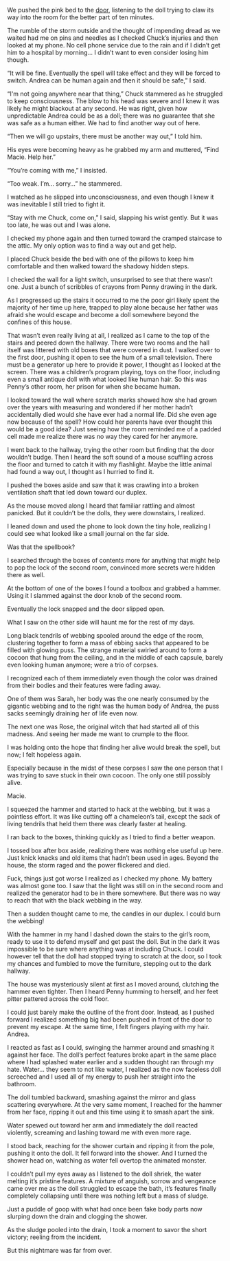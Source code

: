 We pushed the pink bed to the [door](https://www.reddit.com/r/nosleep/comments/wjdrg8/i_found_a_life_size_doll_inside_the_walls_of_my/?utm_source=share&utm_medium=ios_app&utm_name=iossmf), listening to the doll trying to claw its way into the room for the better part of ten minutes. 

The rumble of the storm outside and the thought of impending dread as we waited had me on pins and needles as I checked Chuck’s injuries and then looked at my phone. No cell phone service due to the rain and if I didn’t get him to a hospital by morning… I didn’t want to even consider losing him though. 

“It will be fine. Eventually the spell will take effect and they will be forced to switch. Andrea can be human again and then it should be safe,” I said. 

“I'm not going anywhere near that thing,” Chuck stammered as he struggled to keep consciousness. The blow to his head was severe and I knew it was likely he might blackout at any second. He was right, given how unpredictable Andrea could be as a doll; there was no guarantee that she was safe as a human either. We had to find another way out of here. 

“Then we will go upstairs, there must be another way out,” I told him. 

His eyes were becoming heavy as he grabbed my arm and muttered, “Find Macie. Help her.” 

“You’re coming with me,” I insisted. 

“Too weak. I’m… sorry…” he stammered. 

I watched as he slipped into unconsciousness, and even though I knew it was inevitable I still tried to fight it. 

“Stay with me Chuck, come on,” I said, slapping his wrist gently. But it was too late, he was out and I was alone. 

I checked my phone again and then turned toward the cramped staircase to the attic. My only option was to find a way out and get help. 

I placed Chuck beside the bed with one of the pillows to keep him comfortable and then walked toward the shadowy hidden steps. 

I checked the wall for a light switch, unsurprised to see that there wasn’t one. Just a bunch of scribbles of crayons from Penny drawing in the dark. 

As I progressed up the stairs it occurred to me the poor girl likely spent the majority of her time up here, trapped to play alone because her father was afraid she would escape and become a doll somewhere beyond the confines of this house. 

That wasn’t even really living at all, I realized as I came to the top of the stairs and peered down the hallway. There were two rooms and the hall itself was littered with old boxes that were covered in dust. I walked over to the first door, pushing it open to see the hum of a small television. There must be a generator up here to provide it power, I thought as I looked at the screen. There was a children’s program playing, toys on the floor, including even a small antique doll with what looked like human hair. So this was Penny’s other room, her prison for when she became human. 

I looked toward the wall where scratch marks showed how she had grown over the years with measuring and wondered if her mother hadn’t accidentally died would she have ever had a normal life. Did she even age now because of the spell? How could her parents have ever thought this would be a good idea? Just seeing how the room reminded me of a padded cell made me realize there was no way they cared for her anymore. 

I went back to the hallway, trying the other room but finding that the door wouldn’t budge. Then I heard the soft sound of a mouse scuffling across the floor and turned to catch it with my flashlight. Maybe the little animal had found a way out, I thought as I hurried to find it.  

I pushed the boxes aside and saw that it was crawling into a broken ventilation shaft that led down toward our duplex. 

As the mouse moved along I heard that familiar rattling and almost panicked. 
But it couldn’t be the dolls, they were downstairs, I realized. 

I leaned down and used the phone to look down the tiny hole, realizing I could see what looked like a small journal on the far side. 

Was that the spellbook?

I searched through the boxes of contents more for anything that might help to pop the lock of the second room, convinced more secrets were hidden there as well. 

At the bottom of one of the boxes I found a toolbox and grabbed a hammer. Using it I slammed against the door knob of the second room. 

Eventually the lock snapped and the door slipped open. 

What I saw on the other side will haunt me for the rest of my days. 

Long black tendrils of webbing spooled around the edge of the room, clustering together to form a mass of ebbing sacks that appeared to be filled with glowing puss. The strange material swirled around to form a cocoon that hung from the ceiling, and in the middle of each capsule, 
barely even looking human anymore; were a trio of corpses. 

I recognized each of them immediately even though the color was drained from their bodies and their features were fading away. 

One of them was Sarah, her body was the one nearly consumed by the gigantic webbing and to the right was the human body of Andrea, the puss sacks seemingly draining her of life even now. 

The next one was Rose, the original witch that had started all of this madness. And seeing her made me want to crumple to the floor. 

I was holding onto the hope that finding her alive would break the spell, but now; I felt hopeless again. 

Especially because in the midst of these corpses I saw the one person that I was trying to save stuck in their own cocoon. The only one still possibly alive. 

Macie. 

I squeezed the hammer and started to hack at the webbing, but it was a pointless effort. It was like cutting off a chameleon’s tail, except the sack of living tendrils that held them there was clearly faster at healing. 


I ran back to the boxes, thinking quickly as I tried to find a better weapon. 

I tossed box after box aside, realizing there was nothing else useful up here. Just knick knacks and old items that hadn’t been used in ages. Beyond the house, the storm raged and the power flickered and died. 

Fuck, things just got worse I realized as I checked my phone. My battery was almost gone too. I saw that the light was still on in the second room and realized the generator had to be in there somewhere. But there was no way to reach that with the black webbing in the way. 

Then a sudden thought came to me, the candles in our duplex. I could burn the webbing! 

With the hammer in my hand I dashed down the stairs to the girl’s room, ready to use it to defend myself and get past the doll. But in the dark it was impossible to be sure where anything was at including Chuck. I could however tell that the doll had stopped trying to scratch at the door, so I took my chances and fumbled to move the furniture, stepping out to the dark hallway. 

The house was mysteriously silent at first as I moved around, clutching the hammer even tighter. Then I heard Penny humming to herself, and her feet pitter pattered across the cold floor. 

I could just barely make the outline of the front door. Instead, as I pushed forward I realized something big had been pushed in front of the door to prevent my escape. At the same time, I felt fingers playing with my hair. Andrea.

I reacted as fast as I could, swinging the hammer around and smashing it against her face. The doll’s perfect features broke apart in the same place where I had splashed water earlier and a sudden thought ran through my hate. 
Water… they seem to not like water, I realized as the now faceless doll screeched and I used all of my energy to push her straight into the bathroom. 

The doll tumbled backward, smashing against the mirror and glass scattering everywhere. At the very same moment, I reached for the hammer from her face, ripping it out and this time using it to smash apart the sink. 

Water spewed out toward her arm and immediately the doll reacted violently, screaming and lashing toward me with even more rage. 

I stood back, reaching for the shower curtain and ripping it from the pole, pushing it onto the doll. It fell forward into the shower. And I turned the shower head on, watching as water fell overtop the animated monster. 

I couldn’t pull my eyes away as I listened to the doll shriek, the water melting it’s pristine features. A mixture of anguish, sorrow and vengeance came over me as the doll struggled to escape the bath, it’s features finally completely collapsing until there was nothing left but a mass of sludge. 

Just a puddle of goop with what had once been fake body parts now slurping down the drain and clogging the shower. 

As the sludge pooled into the drain, I took a moment to savor the short victory; reeling from the incident. 

But this nightmare was far from over.